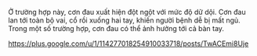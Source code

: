 Ở trường hợp này, cơn đau xuất hiện đột ngột với mức độ dữ dội. Cơn đau lan tới toàn bộ vai, cổ rồi xuống hai tay, khiến người bệnh dễ bị mất ngủ. Trong một số trường hợp, cơn đau có thể ảnh hưởng tới cả bàn tay.


https://plus.google.com/u/1/114277018254910033718/posts/TwACEmi8Uje
